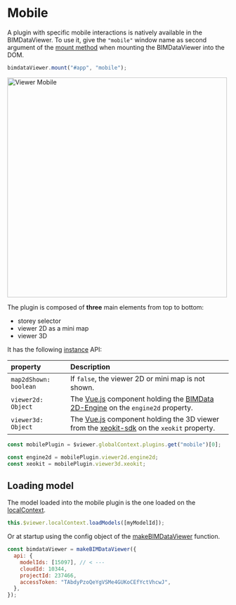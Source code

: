 # Mobile

A plugin with specific mobile interactions is natively available in the BIMDataViewer. To use it, give the `"mobile"` window name as second argument of the [mount method](/viewer/reference/mount.html) when mounting the BIMDataViewer into the DOM.

```js
bimdataViewer.mount("#app", "mobile");
```

<img width=500px src="/assets/img/viewer/viewer-mobile.png" alt="Viewer Mobile">

The plugin is composed of **three** main elements from top to bottom:

- storey selector
- viewer 2D as a mini map
- viewer 3D

It has the following [instance](/viewer/reference/plugin.html#plugin-component-instance) API:

| property              | Description                                                                                                                                            |
| :-------------------- | :----------------------------------------------------------------------------------------------------------------------------------------------------- |
| `map2dShown: boolean` | If `false`, the viewer 2D or mini map is not shown.                                                                                                    |
| `viewer2d: Object`    | The [Vue.js](https://vuejs.org/) component holding the [BIMData 2D-Engine](https://2d-engine.bimdata.io/) on the `engine2d` property.                  |
| `viewer3d: Object`    | The [Vue.js](https://vuejs.org/) component holding the 3D viewer from the [xeokit-sdk](https://github.com/xeokit/xeokit-sdk) on the `xeokit` property. |

```js
const mobilePlugin = $viewer.globalContext.plugins.get("mobile")[0];

const engine2d = mobilePlugin.viewer2d.engine2d;
const xeokit = mobilePlugin.viewer3d.xeokit;
```

## Loading model

The model loaded into the mobile plugin is the one loaded on the [localContext](/viewer/reference/local_context.html#local-state).

```js
this.$viewer.localContext.loadModels([myModelId]);
```

Or at startup using the config object of the [makeBIMDataViewer](/viewer/reference/makeBIMDataViewer.html#api) function.

```js
const bimdataViewer = makeBIMDataViewer({
  api: {
    modelIds: [15097], // < ---
    cloudId: 10344,
    projectId: 237466,
    accessToken: "TAbdyPzoQeYgVSMe4GUKoCEfYctVhcwJ",
  },
});
```
